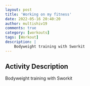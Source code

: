 ```yaml
---
layout: post
title: 'Working on my fitness'
date: 2022-05-16 20:40:20
author: multishiv19
comments: true
category: [workouts]
tags: [Workout]
description: |
    Bodyweight training with Sworkit 
---
```



## Activity Description
Bodyweight training with Sworkit 


<div width='100%' class='strava-embed-placeholder' data-embed-type='activity' data-embed-id='7150943260'></div>
<script src='https://strava-embeds.com/embed.js'></script>
